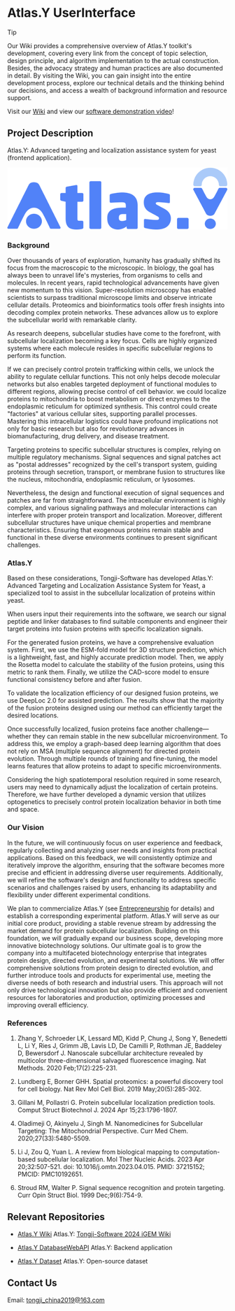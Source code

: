 # Atlas.Y UserInterface

> [!TIP]
> Our Wiki provides a comprehensive overview of Atlas.Y toolkit's development, covering every link from the concept of topic selection, design principle, and algorithm implementation to the actual construction. Besides, the advocacy strategy and human practices are also documented in detail. By visiting the Wiki, you can gain insight into the entire development process, explore our technical details and the thinking behind our decisions, and access a wealth of background information and resource support.
>
> Visit our [Wiki](https://2024.igem.wiki/tongji-software) and view our [software demonstration video](https://github.com/MinmusLin/Atlas.Y_Wiki/raw/refs/heads/main/SoftwareDemonstrationVideo.mp4)!

## Project Description

Atlas.Y: Advanced targeting and localization assistance system for yeast (frontend application).

![](assets/Logo.png)

### Background

Over thousands of years of exploration, humanity has gradually shifted its focus from the macroscopic to the microscopic. In biology, the goal has always been to unravel life's mysteries, from organisms to cells and molecules. In recent years, rapid technological advancements have given new momentum to this vision. Super-resolution microscopy has enabled scientists to surpass traditional microscope limits and observe intricate cellular details. Proteomics and bioinformatics tools offer fresh insights into decoding complex protein networks. These advances allow us to explore the subcellular world with remarkable clarity.

As research deepens, subcellular studies have come to the forefront, with subcellular localization becoming a key focus. Cells are highly organized systems where each molecule resides in specific subcellular regions to perform its function.

If we can precisely control protein trafficking within cells, we unlock the ability to regulate cellular functions. This not only helps decode molecular networks but also enables targeted deployment of functional modules to different regions, allowing precise control of cell behavior. we could localize proteins to mitochondria to boost metabolism or direct enzymes to the endoplasmic reticulum for optimized synthesis. This control could create "factories" at various cellular sites, supporting parallel processes. Mastering this intracellular logistics could have profound implications not only for basic research but also for revolutionary advances in biomanufacturing, drug delivery, and disease treatment.

Targeting proteins to specific subcellular structures is complex, relying on multiple regulatory mechanisms. Signal sequences and signal patches act as "postal addresses" recognized by the cell's transport system, guiding proteins through secretion, transport, or membrane fusion to structures like the nucleus, mitochondria, endoplasmic reticulum, or lysosomes.

Nevertheless, the design and functional execution of signal sequences and patches are far from straightforward. The intracellular environment is highly complex, and various signaling pathways and molecular interactions can interfere with proper protein transport and localization. Moreover, different subcellular structures have unique chemical properties and membrane characteristics. Ensuring that exogenous proteins remain stable and functional in these diverse environments continues to present significant challenges.

### Atlas.Y

Based on these considerations, Tongji-Software has developed Atlas.Y: Advanced Targeting and Localization Assistance System for Yeast, a specialized tool to assist in the subcellular localization of proteins within yeast.

When users input their requirements into the software, we search our signal peptide and linker databases to find suitable components and engineer their target proteins into fusion proteins with specific localization signals.

For the generated fusion proteins, we have a comprehensive evaluation system. First, we use the ESM-fold model for 3D structure prediction, which is a lightweight, fast, and highly accurate prediction model. Then, we apply the Rosetta model to calculate the stability of the fusion proteins, using this metric to rank them. Finally, we utilize the CAD-score model to ensure functional consistency before and after fusion.

To validate the localization efficiency of our designed fusion proteins, we use DeepLoc 2.0 for assisted prediction. The results show that the majority of the fusion proteins designed using our method can efficiently target the desired locations.

Once successfully localized, fusion proteins face another challenge—whether they can remain stable in the new subcellular microenvironment. To address this, we employ a graph-based deep learning algorithm that does not rely on MSA (multiple sequence alignment) for directed protein evolution. Through multiple rounds of training and fine-tuning, the model learns features that allow proteins to adapt to specific microenvironments.

Considering the high spatiotemporal resolution required in some research, users may need to dynamically adjust the localization of certain proteins. Therefore, we have further developed a dynamic version that utilizes optogenetics to precisely control protein localization behavior in both time and space.

### Our Vision

In the future, we will continuously focus on user experience and feedback, regularly collecting and analyzing user needs and insights from practical applications. Based on this feedback, we will consistently optimize and iteratively improve the algorithm, ensuring that the software becomes more precise and efficient in addressing diverse user requirements. Additionally, we will refine the software's design and functionality to address specific scenarios and challenges raised by users, enhancing its adaptability and flexibility under different experimental conditions.

We plan to commercialize Atlas.Y (see [Entrepreneurship](https://2024.igem.wiki/tongji-software/entrepreneurship) for details) and establish a corresponding experimental platform. Atlas.Y will serve as our initial core product, providing a stable revenue stream by addressing the market demand for protein subcellular localization. Building on this foundation, we will gradually expand our business scope, developing more innovative biotechnology solutions. Our ultimate goal is to grow the company into a multifaceted biotechnology enterprise that integrates protein design, directed evolution, and experimental solutions. We will offer comprehensive solutions from protein design to directed evolution, and further introduce tools and products for experimental use, meeting the diverse needs of both research and industrial users. This approach will not only drive technological innovation but also provide efficient and convenient resources for laboratories and production, optimizing processes and improving overall efficiency.

### References

1. Zhang Y, Schroeder LK, Lessard MD, Kidd P, Chung J, Song Y, Benedetti L, Li Y, Ries J, Grimm JB, Lavis LD, De Camilli P, Rothman JE, Baddeley D, Bewersdorf J. Nanoscale subcellular architecture revealed by multicolor three-dimensional salvaged fluorescence imaging. Nat Methods. 2020 Feb;17(2):225-231.

2. Lundberg E, Borner GHH. Spatial proteomics: a powerful discovery tool for cell biology. Nat Rev Mol Cell Biol. 2019 May;20(5):285-302.

3. Gillani M, Pollastri G. Protein subcellular localization prediction tools. Comput Struct Biotechnol J. 2024 Apr 15;23:1796-1807.

4. Oladimeji O, Akinyelu J, Singh M. Nanomedicines for Subcellular Targeting: The Mitochondrial Perspective. Curr Med Chem. 2020;27(33):5480-5509.

5. Li J, Zou Q, Yuan L. A review from biological mapping to computation-based subcellular localization. Mol Ther Nucleic Acids. 2023 Apr 20;32:507-521. doi: 10.1016/j.omtn.2023.04.015. PMID: 37215152; PMCID: PMC10192651.

6. Stroud RM, Walter P. Signal sequence recognition and protein targeting. Curr Opin Struct Biol. 1999 Dec;9(6):754-9.

## Relevant Repositories

* [Atlas.Y Wiki](https://github.com/MinmusLin/Atlas.Y_Wiki)
Atlas.Y: [Tongji-Software 2024 iGEM Wiki](https://2024.igem.wiki/tongji-software)

* [Atlas.Y DatabaseWebAPI](https://github.com/MinmusLin/Atlas.Y_DatabaseWebAPI)
Atlas.Y: Backend application

* [Atlas.Y Dataset](https://github.com/MinmusLin/Atlas.Y_Dataset)
Atlas.Y: Open-source dataset

## Contact Us

Email: tongji_china2019@163.com
